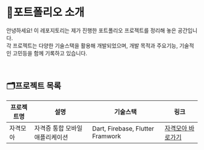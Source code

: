 # 📌포트폴리오 소개
안녕하세요! 이 레포지토리는 제가 진행한 포트폴리오 프로젝트를 정리해 놓은 공간입니다. <br>
각 프로젝트는 다양한 기술스택을 활용해 개발되었으며, 개발 목적과 주요기능, 기술적인 고민등을 함께 기록하고 있습니다.

<br>

## 🗂️프로젝트 목록
|프로젝트명|설명|기술스택|링크|
|--|--|--|--|
| 자격모아 | 자격증 통합 모바일 애플리케이션 | Dart, Firebase, Flutter Framwork| [자격모아 바로가기](아직없음)|
